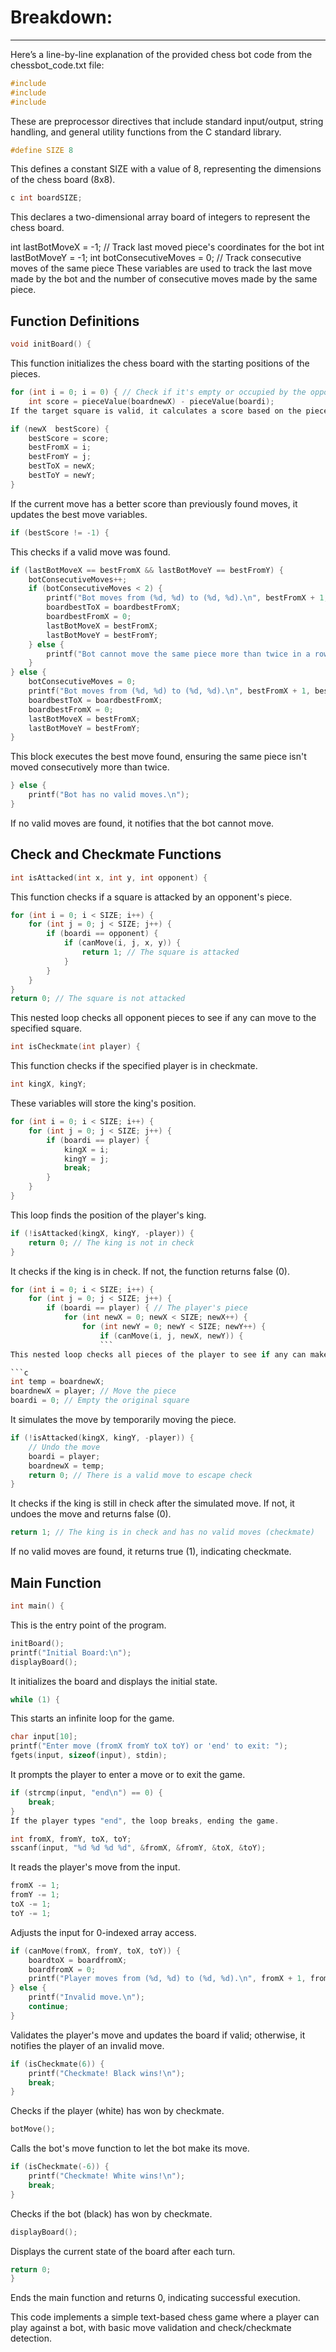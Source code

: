 # Breakdown:

---

Here’s a line-by-line explanation of the provided chess bot code from the chessbot_code.txt file:
```c
#include
#include
#include
```

These are preprocessor directives that include standard input/output, string handling, and general utility functions from the C standard library.
```c
#define SIZE 8
```

This defines a constant SIZE with a value of 8, representing the dimensions of the chess board (8x8).


```c
c int boardSIZE;
```

This declares a two-dimensional array board of integers to represent the chess board.

int lastBotMoveX = -1; // Track last moved piece's coordinates for the bot
int lastBotMoveY = -1;
int botConsecutiveMoves = 0; // Track consecutive moves of the same piece
These variables are used to track the last move made by the bot and the number of consecutive moves made by the same piece.

## Function Definitions

```c
void initBoard() {
```
This function initializes the chess board with the starting positions of the pieces.

```c
for (int i = 0; i = 0) { // Check if it's empty or occupied by the opponent
    int score = pieceValue(boardnewX) - pieceValue(boardi);
If the target square is valid, it calculates a score based on the piece values.

if (newX  bestScore) {
    bestScore = score;
    bestFromX = i;
    bestFromY = j;
    bestToX = newX;
    bestToY = newY;
}
```
If the current move has a better score than previously found moves, it updates the best move variables.

```c
if (bestScore != -1) {
```
This checks if a valid move was found.

```c
if (lastBotMoveX == bestFromX && lastBotMoveY == bestFromY) {
    botConsecutiveMoves++;
    if (botConsecutiveMoves < 2) {
        printf("Bot moves from (%d, %d) to (%d, %d).\n", bestFromX + 1, bestFromY + 1, bestToX + 1, bestToY + 1);
        boardbestToX = boardbestFromX;
        boardbestFromX = 0;
        lastBotMoveX = bestFromX;
        lastBotMoveY = bestFromY;
    } else {
        printf("Bot cannot move the same piece more than twice in a row.\n");
    }
} else {
    botConsecutiveMoves = 0;
    printf("Bot moves from (%d, %d) to (%d, %d).\n", bestFromX + 1, bestFromY + 1, bestToX + 1, bestToY + 1);
    boardbestToX = boardbestFromX;
    boardbestFromX = 0;
    lastBotMoveX = bestFromX;
    lastBotMoveY = bestFromY;
}
```
This block executes the best move found, ensuring the same piece isn't moved consecutively more than twice.

```c
} else {
    printf("Bot has no valid moves.\n");
}
```
If no valid moves are found, it notifies that the bot cannot move.

## Check and Checkmate Functions

```c
int isAttacked(int x, int y, int opponent) {
```
This function checks if a square is attacked by an opponent's piece.

```c
for (int i = 0; i < SIZE; i++) {
    for (int j = 0; j < SIZE; j++) {
        if (boardi == opponent) {
            if (canMove(i, j, x, y)) {
                return 1; // The square is attacked
            }
        }
    }
}
return 0; // The square is not attacked
```
This nested loop checks all opponent pieces to see if any can move to the specified square.

```c
int isCheckmate(int player) {
```
This function checks if the specified player is in checkmate.

```c 
int kingX, kingY;
```
These variables will store the king's position.

```c
for (int i = 0; i < SIZE; i++) {
    for (int j = 0; j < SIZE; j++) {
        if (boardi == player) {
            kingX = i;
            kingY = j;
            break;
        }
    }
}
```
This loop finds the position of the player's king.

```c
if (!isAttacked(kingX, kingY, -player)) {
    return 0; // The king is not in check
}
```
It checks if the king is in check. If not, the function returns false (0).

```c
for (int i = 0; i < SIZE; i++) {
    for (int j = 0; j < SIZE; j++) {
        if (boardi == player) { // The player's piece
            for (int newX = 0; newX < SIZE; newX++) {
                for (int newY = 0; newY < SIZE; newY++) {
                    if (canMove(i, j, newX, newY)) {
                    ```
This nested loop checks all pieces of the player to see if any can make a valid move.

```c
int temp = boardnewX;
boardnewX = player; // Move the piece
boardi = 0; // Empty the original square
```
It simulates the move by temporarily moving the piece.

```c
if (!isAttacked(kingX, kingY, -player)) {
    // Undo the move
    boardi = player;
    boardnewX = temp;
    return 0; // There is a valid move to escape check
}
```
It checks if the king is still in check after the simulated move. If not, it undoes the move and returns false (0).

```c
return 1; // The king is in check and has no valid moves (checkmate)
```
If no valid moves are found, it returns true (1), indicating checkmate.

## Main Function

```c
int main() {
```
This is the entry point of the program.

```c
initBoard();
printf("Initial Board:\n");
displayBoard();
```
It initializes the board and displays the initial state.

```c
while (1) {
```
This starts an infinite loop for the game.

```c
char input[10];
printf("Enter move (fromX fromY toX toY) or 'end' to exit: ");
fgets(input, sizeof(input), stdin);
```
It prompts the player to enter a move or to exit the game.

```c
if (strcmp(input, "end\n") == 0) {
    break;
}
If the player types "end", the loop breaks, ending the game.

int fromX, fromY, toX, toY;
sscanf(input, "%d %d %d %d", &fromX, &fromY, &toX, &toY);
```
It reads the player's move from the input.

```c
fromX -= 1;
fromY -= 1;
toX -= 1;
toY -= 1;
```
Adjusts the input for 0-indexed array access.

```c
if (canMove(fromX, fromY, toX, toY)) {
    boardtoX = boardfromX;
    boardfromX = 0;
    printf("Player moves from (%d, %d) to (%d, %d).\n", fromX + 1, fromY + 1, toX + 1, toY + 1);
} else {
    printf("Invalid move.\n");
    continue;
}
```
Validates the player's move and updates the board if valid; otherwise, it notifies the player of an invalid move.

```c
if (isCheckmate(6)) {
    printf("Checkmate! Black wins!\n");
    break;
}
```
Checks if the player (white) has won by checkmate.

```c
botMove();
```
Calls the bot's move function to let the bot make its move.

```c
if (isCheckmate(-6)) {
    printf("Checkmate! White wins!\n");
    break;
}
```
Checks if the bot (black) has won by checkmate.

```c
displayBoard();
```
Displays the current state of the board after each turn.

```c
return 0;
}
```
Ends the main function and returns 0, indicating successful execution.

This code implements a simple text-based chess game where a player can play against a bot, with basic move validation and check/checkmate detection.

